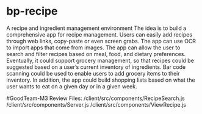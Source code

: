 # bp-recipe
A recipe and ingredient management environment
The idea is to build a comprehensive app for recipe management. Users can easily add recipes through web links, copy-paste or even screen grabs. The app can use OCR to import apps that come from images.  The app can allow the user to search and filter recipes based on meal, food, and dietary preferences. Eventually, it could support grocery management, so that recipes could be suggested based on a user’s current inventory of ingredients. Bar code scanning could be used to enable users to add grocery items to their inventory. In addition, the app could build shopping lists based on what the user wants to eat on a given day or in a given week. 


#GoodTeam-M3 Review Files:
/client/src/components/RecipeSearch.js
/client/src/components/Server.js
/client/src/components/ViewRecipe.js
